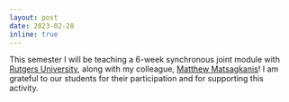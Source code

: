 ```yaml
---
layout: post
date: 2023-02-28
inline: true
---
```


This semester I will be teaching a 6-week synchronous joint module with [Rutgers University](https://www.rutgers.edu/), along with my colleague, [Matthew Matsagkanis](https://comminfo.rutgers.edu/matsaganis-matthew)! I am grateful to our students for their participation and for supporting this activity.
